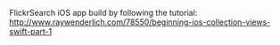 FlickrSearch iOS app build by following the tutorial: http://www.raywenderlich.com/78550/beginning-ios-collection-views-swift-part-1

